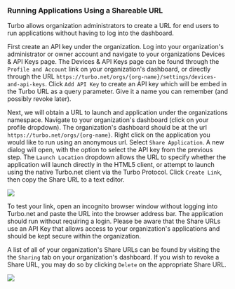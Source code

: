 ### Running Applications Using a Shareable URL

Turbo allows organization administrators to create a URL for end users to run applications without having to log into the dashboard.

First create an API key under the organization. Log into your organization's administrator or owner account and navigate to your organizations Devices & API Keys page. The Devices & API Keys page can be found through the `Profile and Account` link on your organization's dashboard, or directly through the URL `https://turbo.net/orgs/{org-name}/settings/devices-and-api-keys`. Click `Add API Key` to create an API key which will be embed in the Turbo URL as a query parameter. Give it a name you can remember (and possibly revoke later).  

Next, we will obtain a URL to launch and application under the organizations namespace. Navigate to your organization's dashboard (click on your profile dropdown). The organization's dashboard should be at the url `https://turbo.net/orgs/{org-name}`. Right click on the application you would like to run using an anonymous url. Select `Share Application`. A new dialog will open, with the option to select the API key from the previous step. The `Launch Location` dropdown allows the URL to specify whether the application will launch directly in the HTML5 client, or attempt to launch using the native Turbo.net client via the Turbo Protocol. Click `Create Link`, then copy the Share URL to a text editor.  

![](/docs/getting_started/administrators/create-share-link.png)

To test your link, open an incognito browser window without logging into Turbo.net and paste the URL into the browser address bar. The application should run without requiring a login. Please be aware that the Share URLs use an API Key that allows access to your organization's applications and should be kept secure within the organization. 

A list of all of your organization's Share URLs can be found by visiting the the `Sharing` tab on your organization's dashboard. If you wish to revoke a Share URL, you may do so by clicking `Delete` on the appropriate Share URL.

![](/docs/getting_started/administrators/share-table.png)
